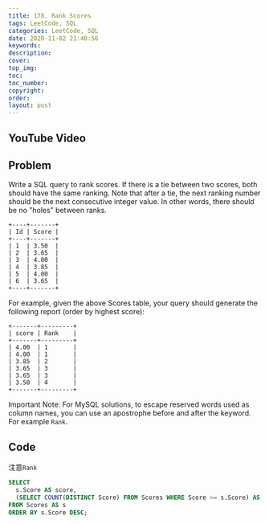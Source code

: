 ```yaml
---
title: 178. Rank Scores
tags: LeetCode, SQL
categories: LeetCode, SQL
date: 2020-11-02 21:40:56
keywords:
description:
cover:
top_img:
toc:
toc_number:
copyright:
order:
layout: post
---
```


## YouTube Video

## Problem

Write a SQL query to rank scores. If there is a tie between two scores, both should have the same ranking. Note that after a tie, the next ranking number should be the next consecutive integer value. In other words, there should be no "holes" between ranks.

```
+----+-------+
| Id | Score |
+----+-------+
| 1  | 3.50  |
| 2  | 3.65  |
| 3  | 4.00  |
| 4  | 3.85  |
| 5  | 4.00  |
| 6  | 3.65  |
+----+-------+
```

For example, given the above Scores table, your query should generate the following report (order by highest score):

```
+-------+---------+
| score | Rank    |
+-------+---------+
| 4.00  | 1       |
| 4.00  | 1       |
| 3.85  | 2       |
| 3.65  | 3       |
| 3.65  | 3       |
| 3.50  | 4       |
+-------+---------+
```

Important Note: For MySQL solutions, to escape reserved words used as column names, you can use an apostrophe before and after the keyword. For example `Rank`.

## Code

注意`Rank`

```SQL
SELECT
  s.Score AS score,
  (SELECT COUNT(DISTINCT Score) FROM Scores WHERE Score >= s.Score) AS `Rank`
FROM Scores AS s
ORDER BY s.Score DESC;
```

